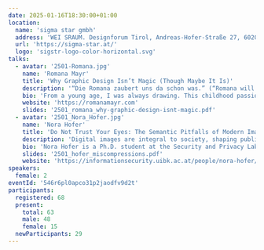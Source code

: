 ```yaml
---
date: 2025-01-16T18:30:00+01:00
location:
  name: '​​​​​sigma star gmbh'
  address: 'WEI SRAUM. Designforum Tirol, Andreas-Hofer-Straße 27, 6020 Innsbruck'
  url: 'https://sigma-star.at/'
  logo: 'sigstr-logo-color-horizontal.svg'
talks:
  - avatar: '2501-Romana.jpg'
    name: 'Romana Mayr'
    title: 'Why Graphic Design Isn’t Magic (Though Maybe It Is)'
    description: '“Die Romana zaubert uns da schon was.” (“Romana will conjure up something for us.”) This phrase always irks me. People outside the creative field often think graphic design and illustration are some form of magic. Well, it isn’t—not like in Harry Potter, where a wave of a wand (or stylus pen) and a few words create something from nothing. But what if we redefine magic? In this talk, I’ll explore how graphic design can indeed be magic, discussing the conditions that make it so and the processes involved'
    bio: 'From a young age, I was always drawing. This childhood passion led me to study Graphics and Communication Design at the HTL in Innsbruck. Frustrated by the subjective "I don’t like it" feedback in design, I dabbled in studying computer science while working in sports retail, driven by my love for the outdoors and aversion to endless screen time. Throughout this period, I freelanced on the side for friends and acquaintances. For the past seven years, I’ve been an all-around designer and illustrator in a corporate setting.'
    website: 'https://romanamayr.com'
    slides: '2501_romana_why-graphic-design-isnt-magic.pdf'
  - avatar: '2501_Nora_Hofer.jpg'
    name: 'Nora Hofer'
    title: 'Do Not Trust Your Eyes: The Semantic Pitfalls of Modern Image Compression'
    description: 'Digital images are integral to society, shaping public opinion in media, providing evidence in science, and influencing decisions in police investigations and courtrooms. However, most of these images are not preserved in their original form but are compressed to save storage and enable efficient transmission. Modern learning-based compression algorithms use neural networks to achieve unprecedented compression rates while maintaining high perceptual quality. However, these algorithms may replace difficult-to-compress image data with synthetic approximations, potentially altering the image’s semantic meaning. Given the seemingly high quality, compressed images appear plausible, and people are tempted to trust them.'
    bio: 'Nora Hofer is a Ph.D. student at the Security and Privacy Lab at the University of Innsbruck. Her research focuses on understanding and mitigating semantic changes introduced by learning-based image compression algorithms. In this talk, she will briefly introduce neural image compression, show examples of semantic changes, and discuss recent work towards mitigation strategies.'
    slides: '2501_hofer_miscompressions.pdf'
    website: 'https://informationsecurity.uibk.ac.at/people/nora-hofer/'
speakers:
  female: 2
eventId: '546r6pl0apco31p2jaodfv9d2t'
participants:
  registered: 68
  present:
    total: 63
    male: 48
    female: 15
  newParticipants: 29
---
```


